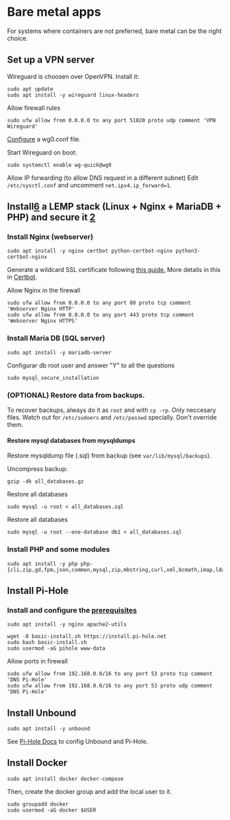 # Bare metal apps
For systems where containers are not preferred, bare metal can be the right choice.


## Set up a VPN server
Wireguard is choosen over OpenVPN. Install it:
```
sudo apt update
sudo apt install -y wireguard linux-headers
```

Allow firewall rules
```
sudo ufw allow from 0.0.0.0 to any port 51820 proto udp comment 'VPN Wireguard'
```

[Configure][1] a wg0.conf file. 

Start Wireguard on boot:
```
sudo systemctl enable wg-quick@wg0
```

Allow IP forwarding (to allow DNS request in a different subnet)
Edit `/etc/sysctl.conf` and uncomment `net.ipv4.ip_forward=1`.


## Install[6] a LEMP stack (Linux + Nginx + MariaDB + PHP) and secure it [2]
### Install Nginx (webserver)
```
sudo apt install -y nginx certbot python-certbot-nginx python3-certbot-nginx
```

Generate a wildcard SSL certificate following [this guide.][7]
More details in this in [Certbot][3].

Allow Nginx in the firewall
```
sudo ufw allow from 0.0.0.0 to any port 80 proto tcp comment 'Webserver Nginx HTTP'
sudo ufw allow from 0.0.0.0 to any port 443 proto tcp comment 'Webserver Nginx HTTPS'
```


### Install Maria DB (SQL server)
```
sudo apt install -y mariadb-server
```

Configurar db root user and answer "Y" to all the questions
```
sudo mysql_secure_installation
```

###  (OPTIONAL) Restore data from backups.
To recover backups, always do it as `root` and with `cp -rp`. Only neccesary files. Watch out for `/etc/sudoers` and `/etc/passwd` specially. Don't override them.

#### Restore mysql databases from mysqldumps
Restore mysqldump file (.sql) from backup (see `var/lib/mysql/backups`).

Uncompress backup:
```
gzip -dk all_databases.gz
```

Restore all databases
```
sudo mysql -u root < all_databases.sql
```

Restore all databases
```
sudo mysql -u root --one-database db1 < all_databases.sql
```


### Install PHP and some modules
```
sudo apt install -y php php-{cli,zip,gd,fpm,json,common,mysql,zip,mbstring,curl,xml,bcmath,imap,ldap,intl,gmp,imagick,cgi,sqlite3}
```


## Install Pi-Hole
### Install and configure the [prerequisites][4]
```
sudo apt install -y nginx apache2-utils
```

```
wget -O basic-install.sh https://install.pi-hole.net
sudo bash basic-install.sh
sudo usermod -aG pihole www-data
```

Allow ports in firewall
```
sudo ufw allow from 192.168.0.0/16 to any port 53 proto tcp comment 'DNS Pi-Hole'
sudo ufw allow from 192.168.0.0/16 to any port 53 proto udp comment 'DNS Pi-Hole'
```

## Install Unbound
```
sudo apt install -y unbound
```

See [Pi-Hole Docs][5] to config Unbound and Pi-Hole.

## Install Docker
```
sudo apt install docker docker-compose
```

Then, create the docker group and add the local user to it.
```
sudo groupadd docker
sudo usermod -aG docker $USER
```


[1]: https://www.wireguard.com/quickstart/
[6]: https://www.digitalocean.com/community/tutorials/how-to-install-linux-apache-mariadb-php-lamp-stack-on-debian-10
[2]: https://www.digitalocean.com/community/tutorials/how-to-secure-nginx-with-let-s-encrypt-on-debian-10
[7]: https://medium.com/@alitou/getting-a-wildcard-ssl-certificate-using-certbot-and-deploy-on-nginx-15b8ffa34157
[3]: https://certbot.eff.org/lets-encrypt/debianbuster-nginx
[4]: https://docs.pi-hole.net/guides/webserver/nginx/
[5]: https://docs.pi-hole.net/guides/dns/unbound/
